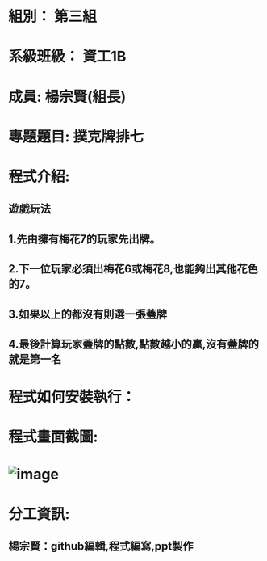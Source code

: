 # 組別： 第三組
# 系級班級： 資工1B
# 成員: 楊宗賢(組長)
# 專題題目: 撲克牌排七
# 程式介紹:
## 遊戲玩法
## 1.先由擁有梅花7的玩家先出牌。
## 2.下一位玩家必須出梅花6或梅花8,也能夠出其他花色的7。
## 3.如果以上的都沒有則選一張蓋牌
## 4.最後計算玩家蓋牌的點數,點數越小的贏,沒有蓋牌的就是第一名

# 程式如何安裝執行：
# 程式畫面截圖:
# ![image](https://github.com/eric2054/final_project/assets/90565230/2cc84258-fb59-41b7-a2d8-7efc3788a2a2)

# 分工資訊:
## 楊宗賢：github編輯,程式編寫,ppt製作

